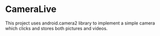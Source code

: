 # CameraLive
This project uses android.camera2 library to implement a simple camera which clicks and stores both pictures and videos.

